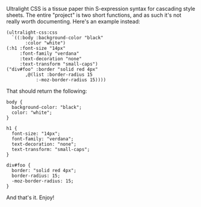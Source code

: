 Ultralight CSS is a tissue paper thin S-expression syntax for
cascading style sheets. The entire "project" is two short functions,
and as such it's not really worth documenting. Here's an example instead:

    (ultralight-css:css
      `((:body :background-color "black"
	       :color "white")
	(:h1 :font-size "14px"
	     :font-family "verdana"
	     :text-decoration "none"
	     :text-transform "small-caps")
	("div#foo" :border "solid red 4px"
		   ,@(list :border-radius 15
			   :-moz-border-radius 15))))

That should return the following:

    body {
      background-color: "black";
      color: "white";
    }
    
    h1 {
      font-size: "14px";
      font-family: "verdana";
      text-decoration: "none";
      text-transform: "small-caps";
    }
    
    div#foo {
      border: "solid red 4px";
      border-radius: 15;
      -moz-border-radius: 15;
    }

And that's it. Enjoy!
